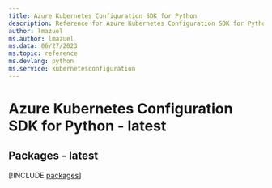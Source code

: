 ```yaml
---
title: Azure Kubernetes Configuration SDK for Python
description: Reference for Azure Kubernetes Configuration SDK for Python
author: lmazuel
ms.author: lmazuel
ms.data: 06/27/2023
ms.topic: reference
ms.devlang: python
ms.service: kubernetesconfiguration
---
```

# Azure Kubernetes Configuration SDK for Python - latest
## Packages - latest
[!INCLUDE [packages](kubernetes-configuration-index.md)]